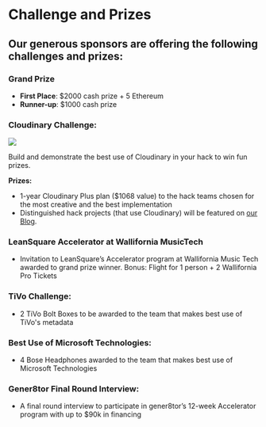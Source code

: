# Challenge and Prizes

## Our generous sponsors are offering the following challenges and prizes:

### Grand Prize

* **First Place**: $2000 cash prize + 5 Ethereum 
* **Runner-up**: $1000 cash prize

### 

### Cloudinary **Challenge:**

![](https://res.cloudinary.com/cloudinary/image/upload/c_scale,w_300/v1/logo/for_white_bg/cloudinary_logo_for_white_bg.png)

Build and demonstrate the best use of Cloudinary in your hack to win fun prizes.

**Prizes:**

* 1-year Cloudinary Plus plan \($1068 value\) to the hack teams chosen for the most creative and the best implementation
* Distinguished hack projects \(that use Cloudinary\) will be featured on [our Blog](https://cloudinary.com/blog).



### LeanSquare Accelerator at Wallifornia MusicTech

* Invitation to LeanSquare’s Accelerator program at Wallifornia Music Tech awarded to grand prize winner. Bonus: Flight for 1 person + 2 Wallifornia Pro Tickets

### TiVo **Challenge:**

* 2 TiVo Bolt Boxes to be awarded to the team that makes best use of TiVo's metadata

### Best Use of Microsoft Technologies:

* 4 Bose Headphones awarded to the team that makes best use of Microsoft Technologies

### Gener8tor Final Round Interview:

* A final round interview to participate in gener8tor’s 12-week Accelerator program with up to $90k in financing



